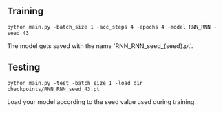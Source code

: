 ## Training

`python main.py -batch_size 1 -acc_steps 4 -epochs 4 -model RNN_RNN -seed 43`

The model gets saved with the name 'RNN_RNN_seed_{seed}.pt'. 

## Testing

`python main.py -test -batch_size 1 -load_dir checkpoints/RNN_RNN_seed_43.pt`

Load your model according to the seed value used during training.
